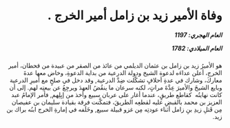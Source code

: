 <h1 dir="rtl">وفاة الأمير زيد بن زامل أمير الخرج  .</h1>

<h5 dir="rtl">العام الهجري:  1197

العام الميلادي: 1782

</h5>

<p dir="rtl">هو الأميرُ زيد بن زامل بن عثمان الديلمي من عائذ من الصقر من عبيدة من قحطان، أمير الخرج، أعلن عداءَه لدعوة الشيخ ودولة الدرعية من بداية الدعوةِ، وخاض معها عدةَ معاركَ، وشارك في عدةِ أحلافٍ تشكَّلت ضِدَّ الدرعية, وقد دخل في صلحٍ مع أميرِ الدرعية وبايع الشيخَ والأميرَ عِدَّةَ مراتٍ، لكنه سرعان ما ينقُضُ العهدَ ويرجِعُ عن بيعتِه لهم. إلى أن كانت نهايتُه  كقاطع طريقٍ، عندما أغار على عربان سبيع وأخذ من إبِلِهم, فأمر الإمامُ عبد العزيز بن محمد بالقبضِ عليه لقطعِه الطريقَ، فتمكَّنت فرقة بقيادة سليمان بن عفيصان مِن قَتلِ زيدِ بنِ زامل أثناء عودتِه مِن غزو قبيلة سبيع, وخَلَفه في إمارةِ الخرج ابنُه براك بن زيد.</p></br>
